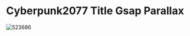 # Cyberpunk2077 Title Gsap Parallax
 
![523686](https://user-images.githubusercontent.com/56477695/166236042-6db50c10-6d67-4b8b-a00b-00ffeac6c2b4.jpg)
